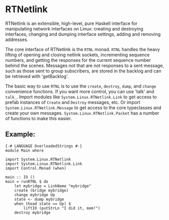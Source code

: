 # RTNetlink

RTNetlink is an extensible, high-level, pure Haskell interface for manipulating
network interfaces on Linux: creating and destroying interfaces, changing and
dumping interface settings, adding and removing addresses.

The core interface of RTNetlink is the `RTNL` monad. `RTNL` handles the heavy
lifting of opening and closing netlink sockets, incrementing sequence numbers,
and getting the responses for the current sequence number behind the scenes.
Messages not that are not responses to a sent message, such as those sent to
group subscribers, are stored in the backlog and can be retrieved with
'getBacklog'.

The basic way to use `RTNL` is to use the `create`, `destroy`, `dump`, and
`change` convenience functions. If you want more control, you can use 'talk'
and `talk_`. Import modules like `System.Linux.RTNetlink.Link` to get access
to prefab instances of `Create` and `Destroy` messages, etc. Or import
`System.Linux.RTNetlink.Message` to get access to the core typeclasses and
create your own messages. `System.Linux.RTNetlink.Packet` has a number of
functions to make this easier.

## Example:

```
{-# LANGUAGE OverloadedStrings #-}
module Main where

import System.Linux.RTNetlink
import System.Linux.RTNetlink.Link
import Control.Monad (when)

main :: IO ()
main = runRTNL $ do
    let mybridge = LinkName "mybridge"
    create (bridge mybridge)
    change mybridge Up
    state <- dump mybridge
    when (head state == Up) $
        liftIO (putStrLn "I did it, mom!")
    destroy mybridge
```
